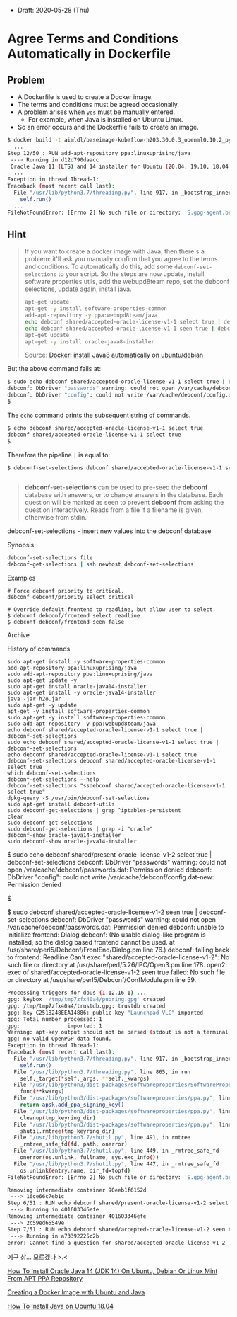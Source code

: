 * Draft: 2020-05-28 (Thu)

# Agree Terms and Conditions Automatically in Dockerfile

## Problem

* A Dockerfile is used to create a Docker image.
* The terms and conditions must be agreed occasionally.
* A problem arises when `yes` must be manually entered.
  * For example, when Java is installed on Ubuntu Linux.
* So an error occurs and the Dockerfile fails to create an image.

```bash
$ docker build -t aimldl/baseimage-kubeflow-h203.30.0.3_openml0.10.2_python3_ubuntu18.04 - < Dockerfile
  ...
Step 12/50 : RUN add-apt-repository ppa:linuxuprising/java
 ---> Running in d12d790daacc
 Oracle Java 11 (LTS) and 14 installer for Ubuntu (20.04, 19.10, 18.04, 16.04 and 14.04), Linux Mint and Debian.
  ...
Exception in thread Thread-1:
Traceback (most recent call last):
  File "/usr/lib/python3.7/threading.py", line 917, in _bootstrap_inner
    self.run()
  ...
FileNotFoundError: [Errno 2] No such file or directory: 'S.gpg-agent.browser'
```

## Hint

> If you want to create a docker image with Java, then there's a problem: it'll ask you manually confirm that you agree to the terms and conditions. To automatically do this, add some `debconf-set-selections` to your script. So the steps are now update, install software properties utils, add the webupd8team repo, set the debconf selections, update again, install java.
>
> ```bash
> apt-get update
> apt-get -y install software-properties-common
> add-apt-repository -y ppa:webupd8team/java
> echo debconf shared/accepted-oracle-license-v1-1 select true | debconf-set-selections
> echo debconf shared/accepted-oracle-license-v1-1 seen true | debconf-set-selections
> apt-get update
> apt-get -y install oracle-java8-installer
> ```
>
> Source: [Docker: install Java8 automatically on ubuntu/debian](https://newfivefour.com/docker-java8-auto-install.html)



But the above command fails at:

```bash
$ sudo echo debconf shared/accepted-oracle-license-v1-1 select true | debconf-set-selections
debconf: DbDriver "passwords" warning: could not open /var/cache/debconf/passwords.dat: Permission denied
debconf: DbDriver "config": could not write /var/cache/debconf/config.dat-new: Permission denied
$
```

The `echo` command prints the subsequent string of commands.

```bash
$ echo debconf shared/accepted-oracle-license-v1-1 select true
debconf shared/accepted-oracle-license-v1-1 select true
$
```

Therefore the pipeline `|` is equal to:

```bash
$ debconf-set-selections debconf shared/accepted-oracle-license-v1-1 select true
```

```

```

> **debconf**-**set**-**selections** can be used to pre-seed the **debconf** database with answers, or to change answers in the database. Each question will be marked as seen to prevent **debconf** from asking the question interactively. Reads from a file if a filename is given, otherwise from stdin.

debconf-set-selections - insert new values into the debconf database

Synopsis

```bash
debconf-set-selections file
debconf-get-selections | ssh newhost debconf-set-selections
```

Examples

```
# Force debconf priority to critical.
debconf debconf/priority select critical

# Override default frontend to readline, but allow user to select.
$ debconf debconf/frontend select readline
$ debconf debconf/frontend seen false
```



Archive

History of commands

```
sudo apt-get install -y software-properties-common
add-apt-repository ppa:linuxuprising/java
sudo add-apt-repository ppa:linuxuprising/java
sudo apt-get update -y
sudo apt-get install oracle-java14-installer
sudo apt-get install -y oracle-java14-installer
java -jar h2o.jar
sudo apt-get -y update
apt-get -y install software-properties-common
sudo apt-get -y install software-properties-common
sudo add-apt-repository -y ppa:webupd8team/java
echo debconf shared/accepted-oracle-license-v1-1 select true | debconf-set-selections
sudo echo debconf shared/accepted-oracle-license-v1-1 select true | debconf-set-selections
echo debconf shared/accepted-oracle-license-v1-1 select true
debconf-set-selections debconf shared/accepted-oracle-license-v1-1 select true
which debconf-set-selections
debconf-set-selections --help
debconf-set-selections "ssdebconf shared/accepted-oracle-license-v1-1 select true"
dpkg-query -S /usr/bin/debconf-set-selections
sudo apt-get install debconf-utils
sudo debconf-get-selections | grep ^iptables-persistent
clear
sudo debconf-get-selections
sudo debconf-get-selections | grep -i "oracle"
debconf-show oracle-java14-installer
sudo debconf-show oracle-java14-installer

```

$ sudo echo debconf shared/present-oracle-license-v1-2 select true | debconf-set-selections
debconf: DbDriver "passwords" warning: could not open /var/cache/debconf/passwords.dat: Permission denied
debconf: DbDriver "config": could not write /var/cache/debconf/config.dat-new: Permission denied

$

$ sudo debconf shared/accepted-oracle-license-v1-2 seen true | debconf-set-selections
debconf: DbDriver "passwords" warning: could not open /var/cache/debconf/passwords.dat: Permission denied
debconf: unable to initialize frontend: Dialog
debconf: (No usable dialog-like program is installed, so the dialog based frontend cannot be used. at /usr/share/perl5/Debconf/FrontEnd/Dialog.pm line 76.)
debconf: falling back to frontend: Readline
Can't exec "shared/accepted-oracle-license-v1-2": No such file or directory at /usr/share/perl/5.26/IPC/Open3.pm line 178.
open2: exec of shared/accepted-oracle-license-v1-2 seen true failed: No such file or directory at /usr/share/perl5/Debconf/ConfModule.pm line 59.

```bash
Processing triggers for dbus (1.12.16-1) ...
gpg: keybox '/tmp/tmp7zfx40a4/pubring.gpg' created
gpg: /tmp/tmp7zfx40a4/trustdb.gpg: trustdb created
gpg: key C2518248EEA14886: public key "Launchpad VLC" imported
gpg: Total number processed: 1
gpg:               imported: 1
Warning: apt-key output should not be parsed (stdout is not a terminal)
gpg: no valid OpenPGP data found.
Exception in thread Thread-1:
Traceback (most recent call last):
  File "/usr/lib/python3.7/threading.py", line 917, in _bootstrap_inner
    self.run()
  File "/usr/lib/python3.7/threading.py", line 865, in run
    self._target(*self._args, **self._kwargs)
  File "/usr/lib/python3/dist-packages/softwareproperties/SoftwareProperties.py", line 688, in addkey_func
    func(**kwargs)
  File "/usr/lib/python3/dist-packages/softwareproperties/ppa.py", line 386, in add_key
    return apsk.add_ppa_signing_key()
  File "/usr/lib/python3/dist-packages/softwareproperties/ppa.py", line 273, in add_ppa_signing_key
    cleanup(tmp_keyring_dir)
  File "/usr/lib/python3/dist-packages/softwareproperties/ppa.py", line 234, in cleanup
    shutil.rmtree(tmp_keyring_dir)
  File "/usr/lib/python3.7/shutil.py", line 491, in rmtree
    _rmtree_safe_fd(fd, path, onerror)
  File "/usr/lib/python3.7/shutil.py", line 449, in _rmtree_safe_fd
    onerror(os.unlink, fullname, sys.exc_info())
  File "/usr/lib/python3.7/shutil.py", line 447, in _rmtree_safe_fd
    os.unlink(entry.name, dir_fd=topfd)
FileNotFoundError: [Errno 2] No such file or directory: 'S.gpg-agent.browser'

Removing intermediate container 90eeb1f6152d
 ---> 16ce66c7eb1c
Step 6/51 : RUN echo debconf shared/present-oracle-license-v1-2 select true | debconf-set-selections
 ---> Running in 401603346efe
Removing intermediate container 401603346efe
 ---> 2c59ed65549e
Step 7/51 : RUN echo debconf shared/accepted-oracle-license-v1-2 seen true | debconf-set-selections
 ---> Running in a73392225c2b
error: Cannot find a question for shared/accepted-oracle-license-v1-2

```

에구 참... 모르겠다 >.<



[How To Install Oracle Java 14 (JDK 14) On Ubuntu, Debian Or Linux Mint From APT PPA Repository](https://www.linuxuprising.com/2020/03/how-to-install-oracle-java-14-jdk14-on.html)

[Creating a Docker Image with Ubuntu and Java](https://dzone.com/articles/creating-a-docker-image-with-ubuntu-and-java)

[How To Install Java on Ubuntu 18.04](https://www.hostinger.com/tutorials/install-java-ubuntu)

